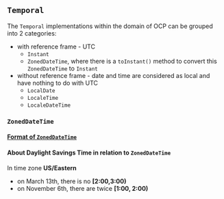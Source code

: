 ## `Temporal`
The `Temporal` implementations within the domain of OCP can be grouped into 2 categories:
* with reference frame - UTC
  * `Instant`
  * `ZonedDateTime`, where there is a `toInstant()` method to convert this `ZonedDateTime` to `Instant`
* without reference frame - date and time are considered as local and have nothing to do with UTC
  * `LocalDate`
  * `LocaleTime`
  * `LocaleDateTime`

### `ZonedDateTime`
#### [Format of `ZonedDateTime`](https://www.w3.org/TR/NOTE-datetime)
#### About Daylight Savings Time in relation to `ZonedDateTime`

In time zone **US/Eastern**

* on March 13th, there is no **[2:00,3:00)**
* on November 6th, there are twice **[1:00, 2:00)**


